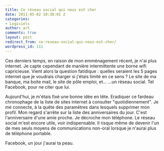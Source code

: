```yaml
---
title: Ce réseau social qui nous est cher
date: 2011-05-02 10:30:01 Z
categories:
- Logiciels
author: art
comments: true
layout: post
redirect_from: ce-reseau-social-qui-nous-est-cher/
wordpress_id: 111
---
```


Ces derniers temps, en raison de mon emménagement récent, je n'ai plus internet. Je capte cependant de manière intermittente une borne wifi capricieuse. Vient alors la question fatidique : quelles seraient les 5 pages internet que je voudrais charger si j'étais limité en ce sens ? Le site de ma banque, ma boite mail, le site de pôle emploi, et... ...un réseau social. Tel Facebook, pour ne citer que lui.

Aujourd'hui, je m'étais fixé une bonne idée en tête. Eradiquer ce fardeau chronophage de la liste de sites internet à consulter "quotidiennement". Je me connecte, à la quête des paramètres dans lesquels supprimer mon profil. Mon regard s'arrête sur la liste des anniversaires du jour. C'est l'anniversaire d'une amie proche. Je décroche mon téléphone. Le réseau social m'est encore utile, voir indispensable. Il risque même de devenir l'un de mes seuls moyens de communications non-oral lorsque je n'aurai plus de téléphone portable.

Facebook, un jour j'aurai ta peau.
